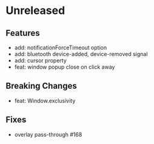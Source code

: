 # Unreleased

## Features

- add: notificationForceTimeout option
- add: bluetooth device-added, device-removed signal
- add: cursor property
- feat: window popup close on click away

## Breaking Changes

- feat: Window.exclusivity

## Fixes

- overlay pass-through #168
